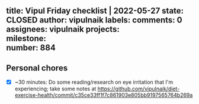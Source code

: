 title:	Vipul Friday checklist | 2022-05-27
state:	CLOSED
author:	vipulnaik
labels:	
comments:	0
assignees:	vipulnaik
projects:	
milestone:	
number:	884
--
## Personal chores

- [x] ~30 minutes: Do some reading/research on eye irritation that I'm experiencing; take some notes at https://github.com/vipulnaik/diet-exercise-health/commit/c35ce33ff1f7c861903e805bb9197565764b269a
